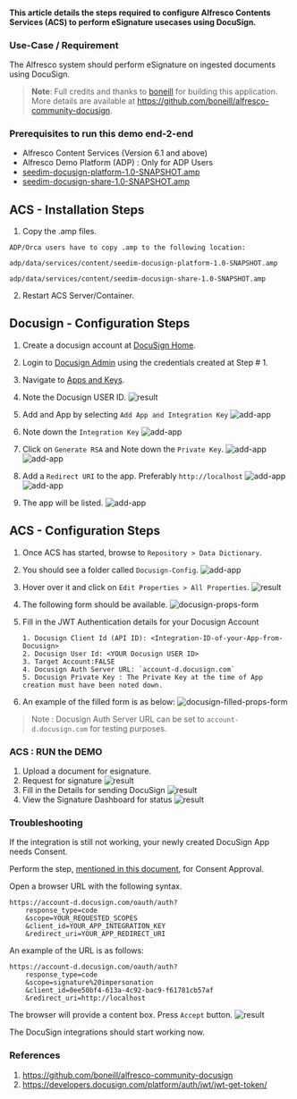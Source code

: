 #### This article details the steps required to configure Alfresco Contents Services (ACS) to perform eSignature usecases using DocuSign.

### Use-Case / Requirement
The Alfresco system should perform eSignature on ingested documents using DocuSign.

> **Note**: Full credits and thanks to [boneill](https://github.com/boneill) for building this application. More details are available at https://github.com/boneill/alfresco-community-docusign.

### Prerequisites to run this demo end-2-end

* Alfresco Content Services (Version 6.1 and above)
* Alfresco Demo Platform (ADP) : Only for ADP Users
* [seedim-docusign-platform-1.0-SNAPSHOT.amp](assets/seedim-docusign-platform-1.0-SNAPSHOT.amp)
* [seedim-docusign-share-1.0-SNAPSHOT.amp](assets/seedim-docusign-share-1.0-SNAPSHOT.amp)
  
## ACS - Installation Steps

1. Copy the .amp files.
```
ADP/Orca users have to copy .amp to the following location:

adp/data/services/content/seedim-docusign-platform-1.0-SNAPSHOT.amp

adp/data/services/content/seedim-docusign-share-1.0-SNAPSHOT.amp

```
2. Restart ACS Server/Container.

## Docusign - Configuration Steps

1. Create a docusign account at [DocuSign Home](https://account.docusign.com/#/username).
2. Login to [Docusign Admin](https://admindemo.docusign.com/admin-dashboard) using the credentials created at Step # 1.
3. Navigate to [Apps and Keys](https://admindemo.docusign.com/apps-and-keys).
4. Note the Docusign USER ID.
![result](assets/1.png)
5. Add and App by selecting `Add App and Integration Key`
![add-app](assets/2.png)
6. Note down the `Integration Key`
![add-app](assets/3.png)

7. Click on `Generate RSA` and Note down the `Private Key`.
![add-app](assets/4.png)
![add-app](assets/5.png)

8. Add a `Redirect URI` to the app. Preferably `http://localhost`
![add-app](assets/6.png)
![add-app](assets/7.png)

9.  The app will be listed.
![add-app](assets/8.png)


## ACS - Configuration Steps

1. Once ACS has started, browse to `Repository > Data Dictionary`.
2. You should see a folder called `Docusign-Config`. 
![add-app](assets/9.png)

3. Hover over it and click on `Edit Properties > All Properties`. 
![result](assets/16.png)

4. The following form should be available.
![docusign-props-form](assets/10.png)

5. Fill in the JWT Authentication details for your Docusign Account


    ```
    1. Docusign Client Id (API ID): <Integration-ID-of-your-App-from-Docusign>
    2. Docusign User Id: <YOUR Docusign USER ID>
    3. Target Account:FALSE
    4. Docusign Auth Server URL: `account-d.docusign.com`
    5. Docusign Private Key : The Private Key at the time of App creation must have been noted down.
    ```
6. An example of the filled form is as below:
![docusign-filled-props-form](assets/11.png)

> Note : Docusign Auth Server URL can be set to `account-d.docusign.com` for testing purposes.

### ACS : RUN the DEMO
1. Upload a document for esignature.
2. Request for signature
![result](assets/12.png)
3. Fill in the Details for sending DocuSign
![result](assets/13.png)
4. View the Signature Dashboard for status
![result](assets/14.png)

### Troubleshooting

If the integration is still not working, your newly created DocuSign App needs Consent.

Perform the step, [mentioned in this document](https://developers.docusign.com/platform/auth/jwt/jwt-get-token/), for Consent Approval.

Open a browser URL with the following syntax.

```
https://account-d.docusign.com/oauth/auth?
    response_type=code
    &scope=YOUR_REQUESTED_SCOPES
    &client_id=YOUR_APP_INTEGRATION_KEY
    &redirect_uri=YOUR_APP_REDIRECT_URI
```

An example of the URL is as follows:
```
https://account-d.docusign.com/oauth/auth?
    response_type=code
    &scope=signature%20impersonation
    &client_id=0ee50bf4-613a-4c92-bac9-f61781cb57af
    &redirect_uri=http://localhost
```
The browser will provide a content box. Press `Accept` button.
![result](assets/15.png)

The DocuSign integrations should start working now.

### References
1. https://github.com/boneill/alfresco-community-docusign
2. https://developers.docusign.com/platform/auth/jwt/jwt-get-token/